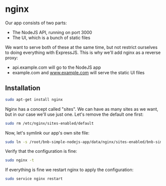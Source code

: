 # nginx

Our app consists of two parts:

* The NodeJS API, running on port 3000
* The UI, which is a bunch of static files

We want to serve both of these at the same time, but not restrict ourselves to doing everything with ExpressJS. This is why we'll add nginx as a reverse proxy:

* api.example.com will go to the NodeJS app
* example.com and www.example.com will serve the static UI files

## Installation

```bash
sudo apt-get install nginx
```

Nginx has a concept called "sites". We can have as many sites as we want, but in our case we'll use just one. Let's remove the default one first:

```bash
sudo rm /etc/nginx/sites-enabled/default
```

Now, let's symlink our app's own site file:

```bash
sudo ln -s /root/bnb-simple-nodejs-app/data/nginx/sites-enabled/bnb-simple-nodejs-app /etc/nginx/sites-enabled/bnb-simple-nodejs-app
```

Verify that the configuration is fine:

```bash
sudo nginx -t
```

If everything is fine we restart nginx to apply the configuration:

```bash
sudo service nginx restart
```
